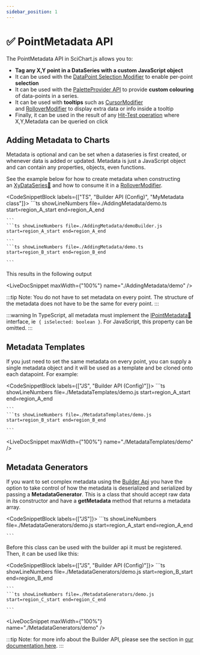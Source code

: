 ```yaml
---
sidebar_position: 1
---
```


# ✅ PointMetadata API

The PointMetadata API in SciChart.js allows you to:

*   **Tag any X,Y point in a DataSeries with a custom JavaScript object**
*   It can be used with the [DataPoint Selection Modifier](/docs/2d-charts/chart-modifier-api/selection/data-point-selection) to enable per-point **selection**
*   It can be used with the [PaletteProvider API](/docs/2d-charts/chart-types/palette-provider-api/palette-provider-api-overview) to provide **custom colouring** of data-points in a series.
*   It can be used with **tooltips** such as [CursorModifier](/docs/2d-charts/chart-modifier-api/cursor-modifier/cursor-modifier-overview) and [RolloverModifier](/docs/2d-charts/chart-modifier-api/rollover-modifier) to display extra data or info inside a tooltip
*   Finally, it can be used in the result of any [Hit-Test operation](/docs/2d-charts/chart-types/hit-test-api/hit-test-api-overview) where X,Y,Metadata can be queried on click

Adding Metadata to Charts
-------------------------

Metadata is optional and can be set when a dataseries is first created, or whenever data is added or updated. Metadata is just a JavaScript object and can contain any properties, objects, even functions.

See the example below for how to create metadata when constructing an [XyDataSeries:blue_book:](https://www.scichart.com/documentation/js/current/typedoc/classes/xydataseries.html) and how to consume it in a [RolloverModifier](/docs/2d-charts/chart-modifier-api/rollover-modifier).

<CodeSnippetBlock labels={["TS", "Builder API (Config)", "MyMetadata class"]}>
    ```ts showLineNumbers file=./AddingMetadata/demo.ts start=region_A_start end=region_A_end

    ```
    ```ts showLineNumbers file=./AddingMetadata/demoBuilder.js start=region_A_start end=region_A_end

    ```
    ```ts showLineNumbers file=./AddingMetadata/demo.ts start=region_B_start end=region_B_end

    ```

</CodeSnippetBlock>

This results in the following output

<LiveDocSnippet maxWidth={"100%"} name="./AddingMetadata/demo" />

:::tip
Note: You do not have to set metadata on every point. The structure of the metadata does not have to be the same for every point.
:::

:::warning
In TypeScript, all metadata must implement the [IPointMetadata:blue_book:](https://www.scichart.com/documentation/js/current/typedoc/interfaces/ipointmetadata.html) interface, ie  ```{ isSelected: boolean }```. For JavaScript, this property can be omitted.
:::

Metadata Templates
------------------

If you just need to set the same metadata on every point, you can supply a single metadata object and it will be used as a template and be cloned onto each datapoint. For example:

<CodeSnippetBlock labels={["JS", "Builder API (Config)"]}>
    ```ts showLineNumbers file=./MetadataTemplates/demo.js start=region_A_start end=region_A_end

    ```
    ```ts showLineNumbers file=./MetadataTemplates/demo.js start=region_B_start end=region_B_end

    ```

</CodeSnippetBlock>

<LiveDocSnippet maxWidth={"100%"} name="./MetadataTemplates/demo" />

Metadata Generators
-------------------

If you want to set complex metadata using the [Builder Api](/docs/2d-charts/builder-api/builder-api-overview) you have the option to take control of how the metadata is deserialized and serialized by passing a **MetadataGenerator**. This is a class that should accept raw data in its constructor and have a **getMetadata** method that returns a metadata array.

<CodeSnippetBlock labels={["JS"]}>
    ```ts showLineNumbers file=./MetadataGenerators/demo.js start=region_A_start end=region_A_end

    ```

</CodeSnippetBlock>


Before this class can be used with the builder api it must be registered. Then, it can be used like this:

<CodeSnippetBlock labels={["JS", "Builder API (Config)"]}>
    ```ts showLineNumbers file=./MetadataGenerators/demo.js start=region_B_start end=region_B_end

    ```
    ```ts showLineNumbers file=./MetadataGenerators/demo.js start=region_C_start end=region_C_end

    ```

</CodeSnippetBlock>

<LiveDocSnippet maxWidth={"100%"} name="./MetadataGenerators/demo" />

:::tip
Note: for more info about the Builder API, please see the section in [our documentation here](/docs/2d-charts/builder-api/builder-api-overview).
:::